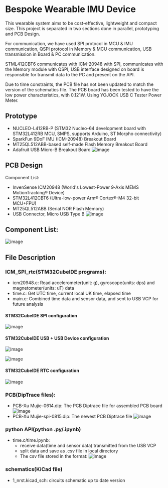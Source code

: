 # Bespoke Wearable IMU Device
This wearable system aims to be cost-effective, lightweight and compact size.
This project is separated in two sections done in parallel, prototyping and PCB Design.

For communication, we have used SPI protocol in MCU & IMU communication, QSPI protocol in Memory & MCU communication, 
USB transmission in Board & PC communication.

STML412CBT6 communicates with ICM-20948 with SPI, communicates with the Memory module with
QSPI, USB interface designed on board is responsible for transmit data to the PC and
present on the API.

Due to time constraints, the PCB file has not been updated to match the version of the schematics file.
The PCB board has been tested to have the low power characteristics, with 0.121W. Using YOJOCK USB C Tester Power Meter.

## Prototype
- NUCLEO-L412RB-P (STM32 Nucleo-64 development board with STM32L412RB MCU, SMPS, supports Arduino, ST Morpho connectivity)
- SparkFun 9DoF IMU (ICM-20948) Breakout Board
- MT25QL512ABB-based self-made Flash Memory Breakout Board
- Adafruit USB Micro-B Breakout Board
![image](https://github.com/mujiexu2/ELEC0054_Dissertation_XuMujie/blob/main/images/powertest1.jpg)

## PCB Design
Component List:
- InvenSense ICM20948 (World's Lowest-Power 9‑Axis MEMS MotionTracking® Device)
- STM32L412CBT6 (Ultra-low-power Arm® Cortex®-M4 32-bit MCU+FPU)
- MT25QL512ABB (Serial NOR Flash Memory)
- USB Connector, Micro USB Type B
![image](https://github.com/mujiexu2/ELEC0054_Dissertation_XuMujie/blob/main/images/pcb%20board.jpg)

## Component List:
![image](https://github.com/mujiexu2/ELEC0054_Dissertation_XuMujie/blob/main/images/components%20list.jpg)

## File Description
### ICM_SPI_rtc(STM32CubeIDE programs):
- icm20948.c: Read accelerometer(unit: g), gyroscope(units: dps) and magnetometer(units: uT) data
- time.c: Get UTC time, current local UK time, elapsed time
- main.c: Combined time data and sensor data, and sent to USB VCP for future analysis


#### STM32CubeIDE SPI configuration
![image](https://github.com/mujiexu2/ELEC0054_Dissertation_XuMujie/blob/main/images/stm32cube%20SPI%20configuration.jpg)

#### STM32CubeIDE USB + USB Device configuration
![image](https://github.com/mujiexu2/ELEC0054_Dissertation_XuMujie/blob/main/images/stm32cube%20USB%20configuration.jpg)

![image](https://github.com/mujiexu2/ELEC0054_Dissertation_XuMujie/blob/main/images/stm32cube%20USB%20device%20configuration.jpg)

#### STM32CubeIDE RTC configuration
![image](https://github.com/mujiexu2/ELEC0054_Dissertation_XuMujie/blob/main/images/stm32cube%20RTC%20configuration.jpg)

### PCB(DipTrace files):
- PCB-Xu Mujie-0614.dip: The PCB Diptrace file for assembled PCB board
![image](https://github.com/mujiexu2/ELEC0054_Dissertation_XuMujie/blob/main/images/pcb-0614.jpg)
- PCB-Xu Mujie-spi-0815.dip: The newest PCB Diptrace file
![image](https://github.com/mujiexu2/ELEC0054_Dissertation_XuMujie/blob/main/images/pcb%20board-diptrace.jpg)

### python API(python .py/.ipynb)
- time.c/time.ipynb:
  - receive data(time and sensor data) transmitted from the USB VCP
  - split data and save as .csv file in local directory
  - The csv file stored in the format:
    ![image](https://github.com/mujiexu2/ELEC0054_Dissertation_XuMujie/blob/main/images/csv.png)

### schematics(KiCad file)
- 1_nrst.kicad_sch: circuits schematic up to date version



